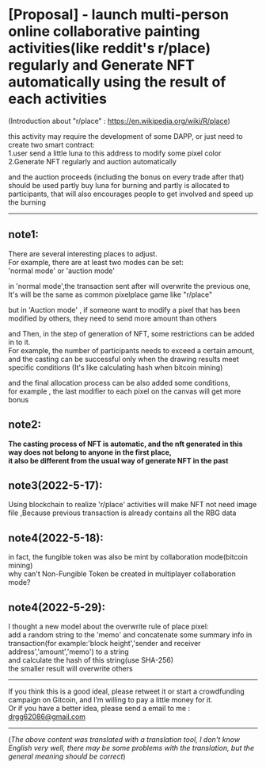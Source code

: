
# [Proposal] - launch multi-person online collaborative painting activities(like reddit's r/place) regularly and Generate NFT automatically using the result of each activities

(Introduction about "r/place" : https://en.wikipedia.org/wiki/R/place)

this activity may require the development of some DAPP,
or just need to create two smart contract:  
1.user send a little luna to this address to modify some pixel color  
2.Generate NFT regularly and auction automatically  

and the auction proceeds (including the bonus on every trade after that) should be used partly buy luna for burning and partly is allocated to participants,
that will also encourages people to get involved and speed up the burning 

------------------------------------------------------------------------------------------------------------------------------------------

## note1:

There are several interesting places to adjust.   
For example, there are at least two modes can be set:    
'normal mode' or 'auction mode'  

in 'normal mode',the transaction sent after will overwrite the previous one,    
It's will be the same as common pixelplace game like "r/place"

but in 'Auction mode' , if someone want to modify a pixel that has been modified by others, they need to send more amount than others  

and Then, in the step of generation of NFT, some restrictions can be added in to it.   
For example, the number of participants needs to exceed a certain amount, and the casting can be successful only when the drawing results meet specific conditions (It's like calculating hash when bitcoin mining)  

and the final allocation process can be also added some conditions,   
for example , the last modifier to each pixel on the canvas will get more bonus


## note2:

**The casting process of NFT is automatic, and the nft generated in this way does not belong to anyone in the first place,  
it also be different from the usual way of generate NFT in the past**

## note3(2022-5-17):

Using blockchain to realize 'r/place' activities will make NFT not need image file ,Because previous transaction is already contains all the RBG data  

## note4(2022-5-18):
in fact, the fungible token was also be mint by collaboration mode(bitcoin mining)    
why can't Non-Fungible Token be created in multiplayer collaboration mode?

## note4(2022-5-29):
I thought a new model about the overwrite rule of place pixel:   
add a random string to the 'memo' and concatenate some summary info in transaction(for example:'block height','sender and receiver address','amount','memo') to a string    
and calculate the hash of this string(use SHA-256)    
the smaller result will overwrite others  

------------------------------------------------------------------------------------------------------------------------------------------


 If you think this is a good ideal, please retweet it or start a crowdfunding campaign on Gitcoin, and I’m willing to pay a little money for it.  
 Or if you have a better idea, please send a email to me :  drgg62086@gmail.com

------------------------------------------------------------------------------------------------------------------------------------------


(_The above content was translated with a translation tool, I don't know English very well, there may be some problems with the translation, but the general meaning should be correct_)
